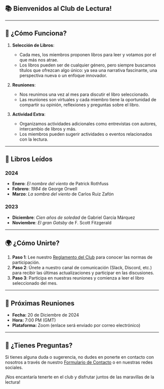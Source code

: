 ## 📚 **Bienvenidos al Club de Lectura!**

---

## 📅 **¿Cómo Funciona?**

1. **Selección de Libros**:
   - Cada mes, los miembros proponen libros para leer y votamos por el que más nos atrae.
   - Los libros pueden ser de cualquier género, pero siempre buscamos títulos que ofrezcan algo único: ya sea una narrativa fascinante, una perspectiva nueva o un enfoque innovador.

2. **Reuniones**:
   - Nos reunimos una vez al mes para discutir el libro seleccionado.
   - Las reuniones son virtuales y cada miembro tiene la oportunidad de compartir su opinión, reflexiones y preguntas sobre el libro.
   
3. **Actividad Extra**:
   - Organizamos actividades adicionales como entrevistas con autores, intercambio de libros y más.
   - Los miembros pueden sugerir actividades o eventos relacionados con la lectura.

---

## 📖 **Libros Leídos**

### 2024

- **Enero**: *El nombre del viento* de Patrick Rothfuss
- **Febrero**: *1984* de George Orwell
- **Marzo**: *La sombra del viento* de Carlos Ruiz Zafón

### 2023

- **Diciembre**: *Cien años de soledad* de Gabriel García Márquez
- **Noviembre**: *El gran Gatsby* de F. Scott Fitzgerald

---

## 🌍 **¿Cómo Unirte?**

1. **Paso 1**: Lee nuestro [Reglamento del Club](#) para conocer las normas de participación.
2. **Paso 2**: Únete a nuestro canal de comunicación (Slack, Discord, etc.) para recibir las últimas actualizaciones y participar en las discusiones.
3. **Paso 3**: Participa en nuestras reuniones y comienza a leer el libro seleccionado del mes.

---

## 📌 **Próximas Reuniones**

- **Fecha:** 20 de Diciembre de 2024
- **Hora:** 7:00 PM (GMT)
- **Plataforma:** Zoom (enlace será enviado por correo electrónico)

---

## 💬 **¿Tienes Preguntas?**

Si tienes alguna duda o sugerencia, no dudes en ponerte en contacto con nosotros a través de nuestro [Formulario de Contacto](#) o en nuestras redes sociales.

¡Nos encantaría tenerte en el club y disfrutar juntos de las maravillas de la lectura!


